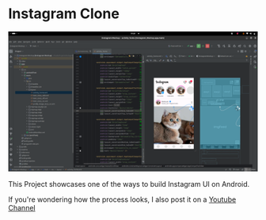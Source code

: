 # Instagram Clone

![preview](readme/project.png)

This Project showcases one of the ways to build Instagram UI on Android.

If you're wondering how the process looks, I also post it on a [Youtube Channel](https://youtube.com/playlist?list=PLLwArSPZUL3vCVzP7ovACWllvKCq_dUB5&si=oAasuAl1ChRLjKr8)

